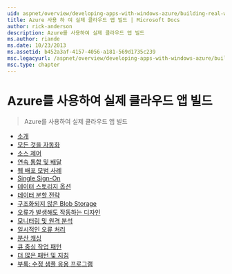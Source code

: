 ```yaml
---
uid: aspnet/overview/developing-apps-with-windows-azure/building-real-world-cloud-apps-with-windows-azure/index
title: Azure 사용 하 여 실제 클라우드 앱 빌드 | Microsoft Docs
author: rick-anderson
description: Azure를 사용하여 실제 클라우드 앱 빌드
ms.author: riande
ms.date: 10/23/2013
ms.assetid: b452a3af-4157-4056-a181-569d1735c239
msc.legacyurl: /aspnet/overview/developing-apps-with-windows-azure/building-real-world-cloud-apps-with-windows-azure
msc.type: chapter
---
```

<a name="building-real-world-cloud-apps-with-azure"></a>Azure를 사용하여 실제 클라우드 앱 빌드
====================
> Azure를 사용하여 실제 클라우드 앱 빌드


- [소개](introduction.md)
- [모든 것을 자동화](automate-everything.md)
- [소스 제어](source-control.md)
- [연속 통합 및 배달](continuous-integration-and-continuous-delivery.md)
- [웹 배포 모범 사례](web-development-best-practices.md)
- [Single Sign-On](single-sign-on.md)
- [데이터 스토리지 옵션](data-storage-options.md)
- [데이터 분할 전략](data-partitioning-strategies.md)
- [구조화되지 않은 Blob Storage](unstructured-blob-storage.md)
- [오류가 발생해도 작동하는 디자인](design-to-survive-failures.md)
- [모니터링 및 원격 분석](monitoring-and-telemetry.md)
- [일시적인 오류 처리](transient-fault-handling.md)
- [분산 캐싱](distributed-caching.md)
- [큐 중심 작업 패턴](queue-centric-work-pattern.md)
- [더 많은 패턴 및 지침](more-patterns-and-guidance.md)
- [부록: 수정 샘플 응용 프로그램](the-fix-it-sample-application.md)
